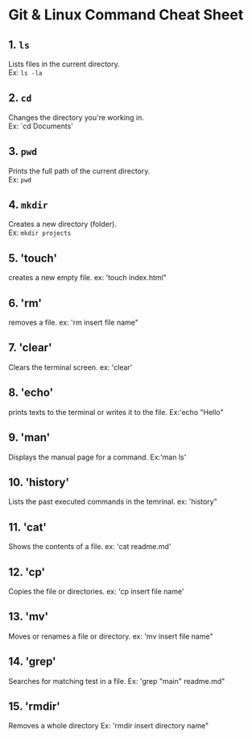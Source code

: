 # Git & Linux Command Cheat Sheet

## 1. `ls`
Lists files in the current directory.  
Ex: `ls -la`
## 2. `cd`
Changes the directory you're working in.  
Ex: `cd Documents'
## 3. `pwd`
Prints the full path of the current directory.  
Ex: `pwd`
## 4. `mkdir`
Creates a new directory (folder).  
Ex: `mkdir projects`
## 5. 'touch'
creates a new empty file.
ex: 'touch index.html"
## 6. 'rm'
removes a file.
ex: 'rm insert file name"
## 7. 'clear'
Clears the terminal screen.
ex: 'clear'
## 8. 'echo'
prints texts to the terminal or writes it to the file.
Ex:'echo "Hello"
## 9. 'man'
Displays the manual page for a command.
Ex:'man ls'
## 10. 'history'
Lists the past executed commands in the temrinal. 
ex: 'history"
## 11. 'cat'
Shows the contents of a file.
ex: 'cat readme.md'
## 12. 'cp'
Copies the file or directories.
ex: 'cp insert file name'
## 13. 'mv'
Moves or renames a file or directory.
ex: 'mv insert file name"
## 14. 'grep'
Searches for matching test in a file.
Ex: 'grep "main" readme.md"
## 15. 'rmdir'
Removes a whole directory
Ex: 'rmdir insert directory name"